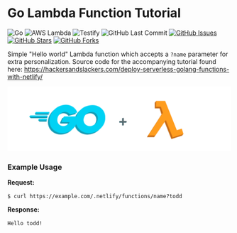 # Go Lambda Function Tutorial

![Go](https://img.shields.io/badge/Go-1.14-blue.svg?logo=go&longCache=true&logoColor=white&colorB=88C0D0&style=flat-square&colorA=4c566a)
![AWS Lambda](https://img.shields.io/badge/AWS--Lambda-1.17.0-blue.svg?logo=go&longCache=true&logoColor=white&colorB=88C0D0&style=flat-square&colorA=4c566a)
![Testify](https://img.shields.io/badge/Testify-1.4.0-blue.svg?logo=go&longCache=true&logoColor=white&colorB=88C0D0&style=flat-square&colorA=4c566a)
![GitHub Last Commit](https://img.shields.io/github/last-commit/google/skia.svg?style=flat-square&colorA=4c566a&colorB=a3be8c&logo=GitHub)
[![GitHub Issues](https://img.shields.io/github/issues/hackersandslackers/go-lambda-function-tutorial.svg?style=flat-square&colorA=4c566a&colorB=ebcb8b&logo=GitHub)](https://github.com/hackersandslackers/lambda-metadata-scraper/issues)
[![GitHub Stars](https://img.shields.io/github/stars/hackersandslackers/go-lambda-function-tutorial.svg?style=flat-square&colorB=ebcb8b&colorA=4c566a&logo=GitHub)](https://github.com/hackersandslackers/lambda-metadata-scraper/stargazers)
[![GitHub Forks](https://img.shields.io/github/forks/hackersandslackers/go-lambda-function-tutorial.svg?style=flat-square&colorA=4c566a&colorB=ebcb8b&logo=GitHub)](https://github.com/hackersandslackers/lambda-metadata-scraper/network)

Simple "Hello world" Lambda function which accepts a `?name` parameter for extra personalization. Source code for the accompanying tutorial found here: https://hackersandslackers.com/deploy-serverless-golang-functions-with-netlify/

![Netlify Function Tutorial](./.github/go-lambda-github@2x.png)

### Example Usage

**Request:**
```shell
$ curl https://example.com/.netlify/functions/name?todd
```

**Response:**
```shell
Hello todd!
```
